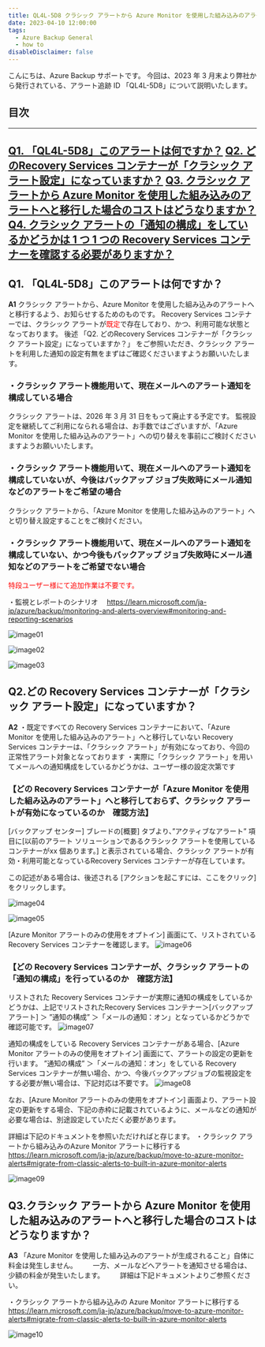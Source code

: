 ```yaml
---
title: QL4L-5D8 クラシック アラートから Azure Monitor を使用した組み込みのアラートへの移行について
date: 2023-04-10 12:00:00
tags:
  - Azure Backup General
  - how to
disableDisclaimer: false
---
```


<!-- more -->
こんにちは、Azure Backup サポートです。
今回は、2023 年 3 月末より弊社から発行されている、アラート追跡 ID 「QL4L-5D8」について説明いたします。

## 目次
-----------------------------------------------------------
[Q1. 「QL4L-5D8」このアラートは何ですか？](#Q1)
[Q2. どのRecovery Services コンテナーが「クラシック アラート設定」になっていますか？](#Q2)
[Q3. クラシック アラートから Azure Monitor を使用した組み込みのアラートへと移行した場合のコストはどうなりますか？](#Q3)
[Q4. クラシック アラートの「通知の構成」をしているかどうかは 1 つ 1 つの Recovery Services コンテナーを確認する必要がありますか？](#Q4)
-----------------------------------------------------------

## <a id="Q1"></a>Q1. 「QL4L-5D8」このアラートは何ですか？
**A1** クラシック アラートから、Azure Monitor を使用した組み込みのアラートへと移行するよう、お知らせするためのものです。
Recovery Services コンテナーでは、クラシック アラートが<span style="color: red; ">既定</span>で存在しており、かつ、利用可能な状態となっております。
後述 「Q2. どのRecovery Services コンテナーが「クラシック アラート設定」になっていますか？」 をご参照いただき、クラシック アラートを利用した通知の設定有無をまずはご確認くださいますようお願いいたします。

### ・クラシック アラート機能用いて、現在メールへのアラート通知を構成している場合
クラシック アラートは、2026 年 3 月 31 日をもって廃止する予定です。
監視設定を継続してご利用になられる場合は、お手数ではございますが、「Azure Monitor を使用した組み込みのアラート」への切り替えを事前にご検討くださいますようお願いいたします。

### ・クラシック アラート機能用いて、現在メールへのアラート通知を構成していないが、今後はバックアップ ジョブ失敗時にメール通知などのアラートをご希望の場合
クラシック アラートから、「Azure Monitor を使用した組み込みのアラート」へと切り替え設定することをご検討ください。

### ・クラシック アラート機能用いて、現在メールへのアラート通知を構成していない、かつ今後もバックアップ ジョブ失敗時にメール通知などのアラートをご希望でない場合
<span style="color: red; ">特段ユーザー様にて追加作業は不要です。</span>

・監視とレポートのシナリオ
　https://learn.microsoft.com/ja-jp/azure/backup/monitoring-and-alerts-overview#monitoring-and-reporting-scenarios

![image01](https://user-images.githubusercontent.com/96324317/230756428-28f8085a-16bf-49ab-aa50-8659f342b81e.png)

![image02](https://user-images.githubusercontent.com/96324317/230756444-3a95a6b5-dd4d-47e0-b3d1-ea3ffe54fa49.png)

![image03](https://user-images.githubusercontent.com/96324317/230756450-5d78ebd9-19e0-455b-9ba6-6f079f9cf65d.png)

## <a id="Q2"></a>Q2.どの Recovery Services コンテナーが「クラシック アラート設定」になっていますか？ 
**A2**
・既定ですべての Recovery Services コンテナーにおいて、「Azure Monitor を使用した組み込みのアラート」へと移行していない Recovery Services コンテナーは、「クラシック アラート」が有効になっており、今回の正常性アラート対象となっております
・実際に「クラシック アラート」を用いてメールへの通知構成をしているかどうかは、ユーザー様の設定次第です

### 【どの Recovery Services コンテナーが「Azure Monitor を使用した組み込みのアラート」へと移行しておらず、クラシック アラートが有効になっているのか　確認方法】
 [バックアップ センター] ブレードの[概要] タブより、”アクティブなアラート” 項目に[以前のアラート ソリューションであるクラシック アラートを使用しているコンテナーがxx 個あります。] 
と表示されている場合、クラシック アラートが有効・利用可能となっているRecovery Services コンテナーが存在しています。

この記述がある場合は、後述される [アクションを起こすには、ここをクリック] をクリックします。

![image04](https://user-images.githubusercontent.com/96324317/230756521-74ec97f7-1147-4799-aa66-59b789ab3f69.png)

![image05](https://user-images.githubusercontent.com/96324317/230756529-fbb23335-c992-4b39-b4b9-071e280168f8.png)

[Azure Monitor アラートのみの使用をオプトイン] 画面にて、リストされているRecovery Services コンテナーを確認します。
![image06](https://user-images.githubusercontent.com/96324317/230756537-0108ce69-1a21-4052-8984-cb5833ee69f6.png)

### 【どの Recovery Services コンテナーが、クラシック アラートの「通知の構成」を行っているのか　確認方法】

リストされた Recovery Services コンテナーが実際に通知の構成をしているかどうかは、上記でリストされたRecovery Services コンテナー＞[バックアップ アラート] ＞ ”通知の構成” ＞「メールの通知：オン」となっているかどうかで確認可能です。
![image07](https://user-images.githubusercontent.com/96324317/230756566-faba366c-1f68-4034-8f4e-bbc1f9e7bc2f.png)

通知の構成をしている Recovery Services コンテナーがある場合、[Azure Monitor アラートのみの使用をオプトイン] 画面にて、アラートの設定の更新を行います。
”通知の構成” ＞「メールの通知：オン」をしている Recovery Services コンテナーが無い場合、かつ、今後バックアップジョブの監視設定をする必要が無い場合は、下記対応は不要です。
![image08](https://user-images.githubusercontent.com/96324317/230756596-d48ec392-d5c3-4a6b-9b84-73a7e7db4b49.png)

なお、[Azure Monitor アラートのみの使用をオプトイン] 画面より、アラート設定の更新をする場合、下記の赤枠に記載されているように、メールなどの通知が必要な場合は、別途設定していただく必要があります。

詳細は下記のドキュメントを参照いただければと存じます。
・クラシック アラートから組み込みのAzure Monitor アラートに移行する
　https://learn.microsoft.com/ja-jp/azure/backup/move-to-azure-monitor-alerts#migrate-from-classic-alerts-to-built-in-azure-monitor-alerts

![image09](https://user-images.githubusercontent.com/96324317/230756610-2254377b-37ea-4205-a6e2-f6b04e959ced.png)

## <a id="Q3"></a>Q3.クラシック アラートから Azure Monitor を使用した組み込みのアラートへと移行した場合のコストはどうなりますか？ 
**A3** 「Azure Monitor を使用した組み込みのアラートが生成されること」自体に料金は発生しません。
　　一方、メールなどへアラートを通知させる場合は、少額の料金が発生いたします。
　　詳細は下記ドキュメントよりご参照ください。
 
・クラシック アラートから組み込みの Azure Monitor アラートに移行する
　 https://learn.microsoft.com/ja-jp/azure/backup/move-to-azure-monitor-alerts#migrate-from-classic-alerts-to-built-in-azure-monitor-alerts

![image10](https://user-images.githubusercontent.com/96324317/230756632-22b2968e-d899-44f4-8472-c0c5db56f0c9.png)



